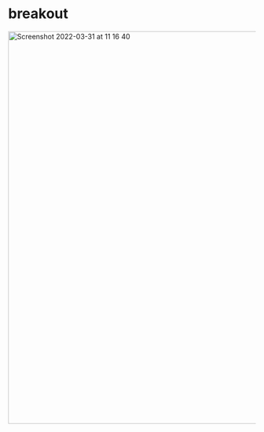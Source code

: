 # breakout

<img width="798" alt="Screenshot 2022-03-31 at 11 16 40" src="https://user-images.githubusercontent.com/70136517/161021445-ff7f6c88-405e-4f50-bb63-d71e5c372842.png">

